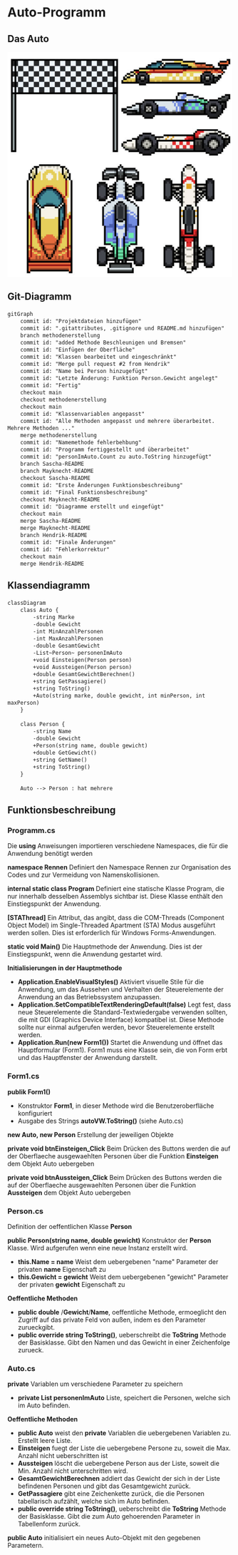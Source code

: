 # Auto-Programm
## Das Auto
![Test lokales Bild](image1.jpg)
## Git-Diagramm
```mermaid
gitGraph
    commit id: "Projektdateien hinzufügen"
    commit id: ".gitattributes, .gitignore und README.md hinzufügen"
    branch methodenerstellung
    commit id: "added Methode Beschleunigen und Bremsen"
    commit id: "Einfügen der Oberfläche"
    commit id: "Klassen bearbeitet und eingeschränkt"
    commit id: "Merge pull request #2 from Hendrik"
    commit id: "Name bei Person hinzugefügt"
    commit id: "Letzte Änderung: Funktion Person.Gewicht angelegt"
    commit id: "Fertig"
    checkout main
    checkout methodenerstellung
    checkout main
    commit id: "Klassenvariablen angepasst"
    commit id: "Alle Methoden angepasst und mehrere überarbeitet. Mehrere Methoden ..."
    merge methodenerstellung
    commit id: "Namemethode fehlerbehbung"
    commit id: "Programm fertiggestellt und überarbeitet"
    commit id: "personImAuto.Count zu auto.ToString hinzugefügt"
    branch Sascha-README
    branch Mayknecht-README
    checkout Sascha-README
    commit id: "Erste Änderungen Funktionsbeschreibung"
    commit id: "Final Funktionsbeschreibung"
    checkout Mayknecht-README
    commit id: "Diagramme erstellt und eingefügt"
    checkout main
    merge Sascha-README
    merge Mayknecht-README
    branch Hendrik-README
    commit id: "Finale Änderungen"
    commit id: "Fehlerkorrektur"
    checkout main
    merge Hendrik-README
```
## Klassendiagramm
```mermaid
classDiagram
    class Auto {
        -string Marke
        -double Gewicht
        -int MinAnzahlPersonen
        -int MaxAnzahlPersonen
        -double GesamtGewicht
        -List~Person~ personenImAuto
        +void Einsteigen(Person person)
        +void Aussteigen(Person person)
        +double GesamtGewichtBerechnen()
        +string GetPassagiere()
        +string ToString()
        +Auto(string marke, double gewicht, int minPerson, int maxPerson)
    }

    class Person {
        -string Name
        -double Gewicht
        +Person(string name, double gewicht)
        +double GetGewicht()
        +string GetName()
        +string ToString()
    }

    Auto --> Person : hat mehrere

```

## Funktionsbeschreibung
### Programm.cs
Die __using__ Anweisungen importieren verschiedene Namespaces, die für die Anwendung benötigt werden

__namespace Rennen__ Definiert den Namespace Rennen zur Organisation des Codes und zur Vermeidung von Namenskollisionen.

__internal static class Program__ Definiert eine statische Klasse Program, die nur innerhalb desselben Assemblys sichtbar ist. Diese Klasse enthält den Einstiegspunkt der Anwendung.

__[STAThread]__ Ein Attribut, das angibt, dass die COM-Threads (Component Object Model) im Single-Threaded Apartment (STA) Modus ausgeführt werden sollen. Dies ist erforderlich für Windows Forms-Anwendungen.

__static void Main()__ Die Hauptmethode der Anwendung. Dies ist der Einstiegspunkt, wenn die Anwendung gestartet wird.

__Initialisierungen in der Hauptmethode__
+ __Application.EnableVisualStyles()__ Aktiviert visuelle Stile für die Anwendung, um das Aussehen und Verhalten der Steuerelemente der Anwendung an das Betriebssystem anzupassen.
+ __Application.SetCompatibleTextRenderingDefault(false)__ Legt fest, dass neue Steuerelemente die Standard-Textwiedergabe verwenden sollten, die mit GDI (Graphics Device Interface) kompatibel ist. Diese Methode sollte nur einmal aufgerufen werden, bevor Steuerelemente erstellt werden.
+ __Application.Run(new Form1())__ Startet die Anwendung und öffnet das Hauptformular (Form1). Form1 muss eine Klasse sein, die von Form erbt und das Hauptfenster der Anwendung darstellt.

### Form1.cs
__publik Form1()__
+ Konstruktor __Form1__, in dieser Methode wird die Benutzeroberfläche konfiguriert  
+ Ausgabe des Strings __autoVW.ToString()__ (siehe Auto.cs)

__new Auto, new Person__ Erstellung der jeweiligen Objekte

__private void btnEinsteigen_Click__ Beim Drücken des Buttons werden die auf der Oberflaeche ausgewaehlten Personen über die Funktion __Einsteigen__ dem Objekt Auto uebergeben

__private void btnAussteigen_Click__ Beim Drücken des Buttons werden die auf der Oberflaeche ausgewaehlten Personen über die Funktion __Aussteigen__ dem Objekt Auto uebergeben 

### Person.cs
Definition der oeffentlichen Klasse __Person__

__public Person(string name, double gewicht)__ Konstruktor der __Person__ Klasse. Wird aufgerufen wenn eine neue Instanz erstellt wird.
+ __this.Name = name__ Weist dem uebergebenen "name" Parameter der privaten __name__ Eigenschaft zu
+ __this.Gewicht = gewicht__ Weist dem uebergebenen "gewicht" Parameter der privaten __gewicht__ Eigenschaft zu

__Oeffentliche Methoden__
+ __public double__ /__Gewicht__/__Name__, oeffentliche Methode, ermoeglicht den Zugriff auf das private Feld von außen, indem es den Parameter zurueckgibt.
+ __public override string ToString()__,  ueberschreibt die __ToString__ Methode der Basisklasse. Gibt den Namen und das Gewicht in einer Zeichenfolge zurueck.

### Auto.cs
__private__ Variablen um verschiedene Parameter zu speichern
+ __private List<Person> personenImAuto__ Liste, speichert die Personen, welche sich im Auto befinden.

__Oeffentliche Methoden__
+ __public Auto__ weist den __private__ Variablen die uebergebenen Variablen zu. Erstellt leere Liste.
+ __Einsteigen__ fuegt der Liste die uebergebene Persone zu, soweit die Max. Anzahl nicht ueberschritten ist
+ __Aussteigen__ löscht die uebergebene Person aus der Liste, soweit die Min. Anzahl nicht unterschritten wird.
+ __GesamtGewichtBerechnen__ addiert das Gewicht der sich in der Liste befindenen Personen und gibt das Gesamtgewicht zurück.
+ __GetPassagiere__ gibt eine Zeichenkette zurück, die die Personen tabellarisch aufzählt, welche sich im Auto befinden.
+ __public override string ToString()__,  ueberschreibt die __ToString__ Methode der Basisklasse. Gibt die zum Auto gehoerenden Parameter in Tabellenform zurück.

__public Auto__ initialisiert ein neues Auto-Objekt mit den gegebenen Parametern.





